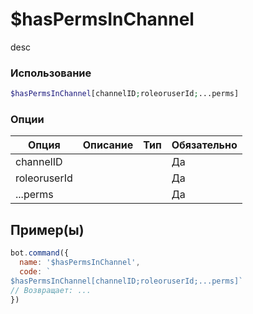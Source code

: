 # $hasPermsInChannel
desc
### Использование
```php
$hasPermsInChannel[channelID;roleoruserId;...perms]
```

### Опции

| Опция | Описание | Тип | Обязательно |
|--------|-------------|------|----------|
| channelID |  |  | Да | 
| roleoruserId |  |  | Да | 
| ...perms |  |  | Да |
## Пример(ы)

```javascript
bot.command({
  name: '$hasPermsInChannel',
  code: `
$hasPermsInChannel[channelID;roleoruserId;...perms]`
// Возвращает: ...
})
```